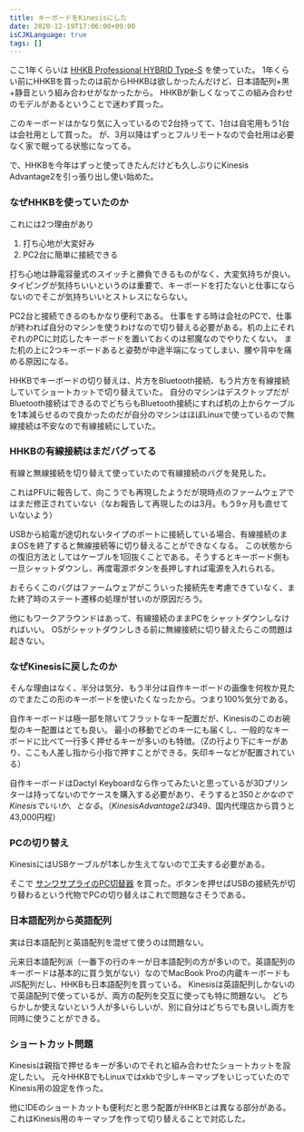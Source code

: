 ```yaml
---
title: キーボードをKinesisにした
date: 2020-12-19T17:06:00+09:00
isCJKLanguage: true
tags: []
---
```


ここ1年くらいは [HHKB Professional HYBRID Type-S](https://happyhackingkb.com/jp/products/hybrid_types/) を使っていた。
1年くらい前にHHKBを買ったのは前からHHKBは欲しかったんだけど、日本語配列+黒+静音という組み合わせがなかったから。
HHKBが新しくなってこの組み合わせのモデルがあるということで迷わず買った。

このキーボードはかなり気に入っているので2台持ってて、1台は自宅用もう1台は会社用として買った。
が、3月以降はずっとフルリモートなので会社用は必要なく家で眠ってる状態になってる。

で、HHKBを今年はずっと使ってきたんだけども久しぶりにKinesis Advantage2を引っ張り出し使い始めた。

### なぜHHKBを使っていたのか

これには2つ理由があり

1. 打ち心地が大変好み
2. PC2台に簡単に接続できる

打ち心地は静電容量式のスイッチと勝負できるものがなく、大変気持ちが良い。
タイピングが気持ちいいというのは重要で、キーボードを打たないと仕事にならないのでそこが気持ちいいとストレスにならない。

PC2台と接続できるのもかなり便利である。
仕事をする時は会社のPCで、仕事が終われば自分のマシンを使うわけなので切り替える必要がある。机の上にそれぞれのPCに対応したキーボードを置いておくのは邪魔なのでやりたくない。
また机の上に2つキーボードあると姿勢が中途半端になってしまい、腰や背中を痛める原因になる。

HHKBでキーボードの切り替えは、片方をBluetooth接続、もう片方を有線接続していてショートカットで切り替えていた。
自分のマシンはデスクトップだがBluetooth接続はできるのでどちらもBluetooth接続にすれば机の上からケーブルを1本減らせるので良かったのだが自分のマシンはほぼLinuxで使っているので無線接続は不安なので有線接続にしていた。

### HHKBの有線接続はまだバグってる

有線と無線接続を切り替えて使っていたので有線接続のバグを発見した。

これはPFUに報告して、向こうでも再現したようだが現時点のファームウェアではまだ修正されていない（なお報告して再現したのは3月。もう9ヶ月も直せていないよう）

USBから給電が途切れないタイプのポートに接続している場合、有線接続のままOSを終了すると無線接続等に切り替えることができなくなる。
この状態からの復旧方法としてはケーブルを1回抜くことである。そうするとキーボード側も一旦シャットダウンし、再度電源ボタンを長押しすれば電源を入れられる。

おそらくこのバグはファームウェアがこういった接続先を考慮できていなく、また終了時のステート遷移の処理が甘いのが原因だろう。

他にもワークアラウンドはあって、有線接続のままPCをシャットダウンしなければいい。
OSがシャットダウンしきる前に無線接続に切り替えたらこの問題は起きない。

### なぜKinesisに戻したのか

そんな理由はなく、半分は気分、もう半分は自作キーボードの画像を何枚か見たのでまたこの形のキーボードを使いたくなったから。つまり100%気分である。

自作キーボードは極一部を除いてフラットなキー配置だが、Kinesisのこのお碗型のキー配置はとても良い。
最小の移動でどのキーにも届くし、一般的なキーボードに比べて一行多く押せるキーが多いのも特徴。（Zの行より下にキーがあり、ここも人差し指から小指で押すことができる。矢印キーなどが配置されている）

自作キーボードはDactyl Keyboardなら作ってみたいと思っているが3Dプリンターは持ってないのでケースを購入する必要があり、そうすると$350とかなのでKinesisでいいか、となる。（Kinesis Advantage2は$349、国内代理店から買うと43,000円程）

### PCの切り替え

KinesisにはUSBケーブルが1本しか生えてないので工夫する必要がある。

そこで [サンワサプライのPC切替器](https://www.elecom.co.jp/products/KM-A22BBK.html) を買った。ボタンを押せばUSBの接続先が切り替わるという代物でPCの切り替えはこれで問題なさそうである。

### 日本語配列から英語配列

実は日本語配列と英語配列を混ぜて使うのは問題ない。

元来日本語配列派（一番下の行のキーが日本語配列の方が多いので。英語配列のキーボードは基本的に買う気がない）なのでMacBook Proの内蔵キーボードもJIS配列だし、HHKBも日本語配列を買っている。
Kinesisは英語配列しかないので英語配列で使っているが、両方の配列を交互に使っても特に問題ない。
どちらかしか使えないという人が多いらしいが、別に自分はどちらでも良いし両方を同時に使うことができる。

### ショートカット問題

Kinesisは親指で押せるキーが多いのでそれと組み合わせたショートカットを設定したい。
元々HHKBでもLinuxではxkbで少しキーマップをいじっていたのでKinesis用の設定を作った。

他にIDEのショートカットも便利だと思う配置がHHKBとは異なる部分がある。
これはKinesis用のキーマップを作って切り替えることで対応した。
